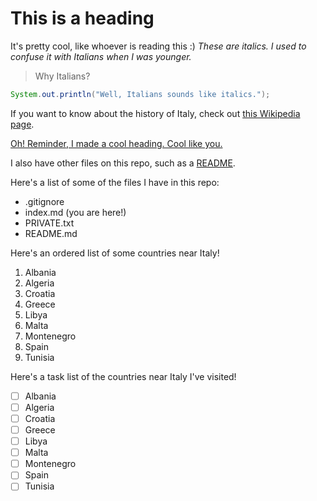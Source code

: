 # This is a heading
It's pretty cool, like whoever is reading this :)
*These are italics. I used to confuse it with Italians when I was younger.*
> Why Italians?
```java
System.out.println("Well, Italians sounds like italics.");
```
If you want to know about the history of Italy, check out [this Wikipedia page](https://en.wikipedia.org/wiki/Italy).

[Oh! Reminder, I made a cool heading. Cool like you.](this-is-a-heading)

I also have other files on this repo, such as a [README](README.md).

Here's a list of some of the files I have in this repo:

* .gitignore
* index.md (you are here!)
* PRIVATE.txt
* README.md

Here's an ordered list of some countries near Italy!

1. Albania
2. Algeria
3. Croatia
4. Greece
5. Libya
6. Malta
7. Montenegro
8. Spain
9. Tunisia

Here's a task list of the countries near Italy I've visited!

* [ ] Albania
* [ ] Algeria
* [ ] Croatia
* [ ] Greece
* [ ] Libya
* [ ] Malta
* [ ] Montenegro
* [ ] Spain
* [ ] Tunisia
